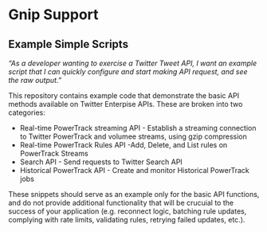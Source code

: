# Gnip Support

## Example Simple Scripts

*“As a developer wanting to exercise a Twitter Tweet API, I want an example script that I can quickly configure and start making API request, and see the raw output.”*

This repository contains example code that demonstrate the basic API methods available on Twitter Enterpise APIs.  These are broken into two categories:

+ Real-time PowerTrack streaming API - Establish a streaming connection to Twitter PowerTrack and volumee streams, using gzip compression
+ Real-time PowerTrack Rules API -Add, Delete, and List rules on PowerTrack Streams
+ Search API - Send requests to Twitter Search API
+ Historical PowerTrack API - Create and monitor Historical PowerTrack jobs						
		
These snippets should serve as an example only for the basic API functions, and do not provide additional functionality that will be crucuial to the success of your application (e.g. reconnect logic, batching rule updates, complying with rate limits, validating rules, retrying failed updates, etc.).
